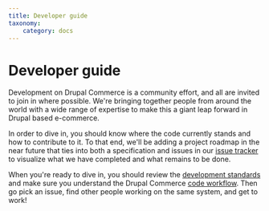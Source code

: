 ```yaml
---
title: Developer guide
taxonomy:
    category: docs
---
```


Developer guide
===============

Development on Drupal Commerce is a community effort, and all are invited to join in where possible.  We're bringing together people from around the world with a wide range of expertise to make this a giant leap forward in Drupal based e-commerce.

In order to dive in, you should know where the code currently stands and how to contribute to it.  To that end, we'll be adding a project roadmap in the near future that ties into both a specification and issues in our <a href="http://drupal.org/project/issues/commerce">issue tracker</a> to visualize what we have completed and what remains to be done.

When you're ready to dive in, you should review the <a href="https://docs.drupalcommerce.org/commerce1/developer-guide/development-standards">development standards</a> and make sure you understand the Drupal Commerce <a href="https://docs.drupalcommerce.org/commerce1/developer-guide/code-workflow">code workflow</a>. Then go pick an issue, find other people working on the same system, and get to work!
